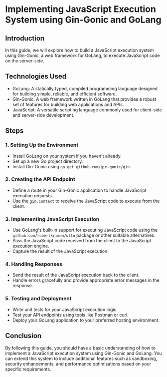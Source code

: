 # Implementing JavaScript Execution System using Gin-Gonic and GoLang

## Introduction
In this guide, we will explore how to build a JavaScript execution system using Gin-Gonic, a web framework for GoLang, to execute JavaScript code on the server-side.

## Technologies Used
- GoLang: A statically typed, compiled programming language designed for building simple, reliable, and efficient software.
- Gin-Gonic: A web framework written in GoLang that provides a robust set of features for building web applications and APIs.
- JavaScript: A versatile scripting language commonly used for client-side and server-side development.

## Steps

### 1. Setting Up the Environment
- Install GoLang on your system if you haven't already.
- Set up a new Go project directory.
- Install Gin-Gonic using `go get github.com/gin-gonic/gin`.

### 2. Creating the API Endpoint
- Define a route in your Gin-Gonic application to handle JavaScript execution requests.
- Use the `gin.Context` to receive the JavaScript code to execute from the client.

### 3. Implementing JavaScript Execution
- Use GoLang's built-in support for executing JavaScript code using the `github.com/robertkrimen/otto` package or other suitable alternatives.
- Pass the JavaScript code received from the client to the JavaScript execution engine.
- Capture the result of the JavaScript execution.

### 4. Handling Responses
- Send the result of the JavaScript execution back to the client.
- Handle errors gracefully and provide appropriate error messages in the response.

### 5. Testing and Deployment
- Write unit tests for your JavaScript execution logic.
- Test your API endpoints using tools like Postman or curl.
- Deploy your GoLang application to your preferred hosting environment.

## Conclusion
By following this guide, you should have a basic understanding of how to implement a JavaScript execution system using Gin-Gonic and GoLang. You can extend this system to include additional features such as sandboxing, security enhancements, and performance optimizations based on your specific requirements.

